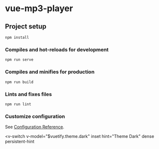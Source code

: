 # vue-mp3-player

## Project setup
```
npm install
```

### Compiles and hot-reloads for development
```
npm run serve
```

### Compiles and minifies for production
```
npm run build
```

### Lints and fixes files
```
npm run lint
```

### Customize configuration
See [Configuration Reference](https://cli.vuejs.org/config/).

<v-switch
  v-model="$vuetify.theme.dark"
  inset
  hint="Theme Dark"
  dense
  persistent-hint
></v-switch>
